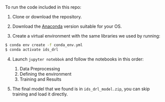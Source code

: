 To run the code included in this repo:

1. Clone or download the repository.

2. Download the [Anaconda](https://www.anaconda.com/products/individual) version suitable for your OS.

3. Create a virtual environment with the same libraries we used by running:
```bash
$ conda env create -f conda_env.yml
$ conda activate ids_drl
```

4. Launch `jupyter notebbok` and follow the notebooks in this order:
   1. Data Preprocessing
   2. Defining the environment
   3. Training and Results

5. The final model that we found is in `ids_drl_model.zip`, you  can skip training and load it directly.